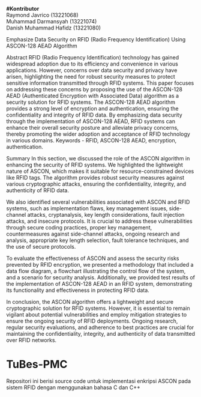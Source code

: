 **#Kontributor**\
Raymond Javrico (13221068)\
Muhammad Darmansyah (13221074)\
Danish Muhammad Hafidz (13221080)

Emphasize Data Security on RFID (Radio Frequency Identification) Using ASCON-128 AEAD Algorithm

Abstract
RFID (Radio Frequency Identification) technology has gained widespread adoption due to its efficiency and convenience in various applications. However, concerns over data security and privacy have arisen, highlighting the need for robust security measures to protect sensitive information transmitted through RFID systems. This paper focuses on addressing these concerns by proposing the use of the ASCON-128 AEAD (Authenticated Encryption with Associated Data) algorithm as a security solution for RFID systems. The ASCON-128 AEAD algorithm provides a strong level of encryption and authentication, ensuring the confidentiality and integrity of RFID data. By emphasizing data security through the implementation of ASCON-128 AEAD, RFID systems can enhance their overall security posture and alleviate privacy concerns, thereby promoting the wider adoption and acceptance of RFID technology in various domains.
Keywords - RFID, ASCON-128 AEAD, encryption, authentication.

Summary
In this section, we discussed the role of the ASCON algorithm in enhancing the security of RFID systems. We highlighted the lightweight nature of ASCON, which makes it suitable for resource-constrained devices like RFID tags. The algorithm provides robust security measures against various cryptographic attacks, ensuring the confidentiality, integrity, and authenticity of RFID data.

We also identified several vulnerabilities associated with ASCON and RFID systems, such as implementation flaws, key management issues, side-channel attacks, cryptanalysis, key length considerations, fault injection attacks, and insecure protocols. It is crucial to address these vulnerabilities through secure coding practices, proper key management, countermeasures against side-channel attacks, ongoing research and analysis, appropriate key length selection, fault tolerance techniques, and the use of secure protocols.

To evaluate the effectiveness of ASCON and assess the security risks prevented by RFID encryption, we presented a methodology that included a data flow diagram, a flowchart illustrating the control flow of the system, and a scenario for security analysis. Additionally, we provided test results of the implementation of ASCON-128 AEAD in an RFID system, demonstrating its functionality and effectiveness in protecting RFID data.

In conclusion, the ASCON algorithm offers a lightweight and secure cryptographic solution for RFID systems. However, it is essential to remain vigilant about potential vulnerabilities and employ mitigation strategies to ensure the ongoing security of RFID deployments. Ongoing research, regular security evaluations, and adherence to best practices are crucial for maintaining the confidentiality, integrity, and authenticity of data transmitted over RFID networks.

# TuBes-PMC
Repositori ini berisi source code untuk implementasi enkripsi ASCON pada sistem RFID dengan menggunakan bahasa C dan C++
